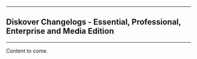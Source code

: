 ___
## Diskover Changelogs - Essential, Professional, Enterprise and Media Edition
___

Content to come.
